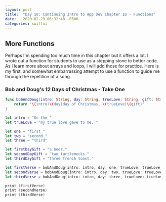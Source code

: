 ```yaml
---
layout: post
title:  "Day 10: Continuing Intro to App Dev Chapter 10 - Functions"
date:   2020-02-29 06:32:48 -0500
categories: swiftui
---
```


## More Functions

Perhaps I'm spending too much time in this chapter but it offers a lot. I wrote out a function for students to use as a stepping stone to better code. As I learn more about arrays and loops, I will add those for practice. Here is my first, and somewhat embarrassing attempt to use a function to guide me through the repetition of a song.

### Bob and Doug's 12 Days of Christmas - Take One

```swift
func bobAndDoug(intro: String, day: String, trueLove: String, gift: String) -> String {
    return "\(intro)\(day)day of Christmas, \(trueLove)\(gift)"
}

let intro = "On the "
let trueLove = "my true love gave to me, "

let one = "first "
let two = "second "
let three = "third"

let firstDayGift = "a beer."
let secondDayGift = "two turtlenecks."
let thirdDayGift = "three french toast."

let firstVerse = bobAndDoug(intro: intro, day: one, trueLove: trueLove, gift: firstDayGift)
let secondVerse = bobAndDoug(intro: intro, day: two, trueLove: trueLove, gift: secondDayGift)
let thirdVerse = bobAndDoug(intro: intro, day: three, trueLove: trueLove, gift: thirdDayGift)

print (firstVerse)
print (secondVerse)
print (thirdVerse)
```

